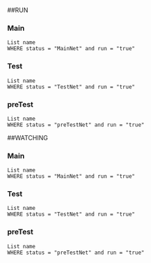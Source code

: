 ##RUN
### Main 
```dataview
List name
WHERE status = "MainNet" and run = "true"
```


### Test
```dataview
List name
WHERE status = "TestNet" and run = "true"
```


### preTest
```dataview
List name
WHERE status = "preTestNet" and run = "true"
```


##WATCHING 
### Main 
```dataview
List name
WHERE status = "MainNet" and run = "true"
```


### Test
```dataview
List name
WHERE status = "TestNet" and run = "true"
```


### preTest
```dataview
List name
WHERE status = "preTestNet" and run = "true"
```